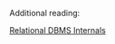  
 Additional reading:
 
 [Relational DBMS Internals](http://pages.di.unipi.it/ghelli/bd2/DBMS-Internals.pdf)
